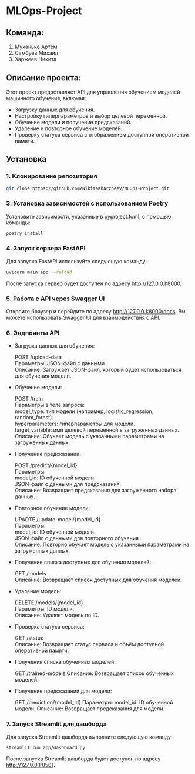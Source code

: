 # MLOps-Project
## Команда: 
1. Муханько Артём
2. Самбуев Михаил
3. Харжеев Никита

## Описание проекта:

Этот проект предоставляет API для управления обучением моделей машинного обучения, включая:
- Загрузку данных для обучения.
- Настройку гиперпараметров и выбор целевой переменной.
- Обучение модели и получение предсказаний.
- Удаление и повторное обучение моделей.
- Проверку статуса сервиса с отображением доступной оперативной памяти.

## Установка

### 1. Клонирование репозитория

```bash
git clone https://github.com/NikitaKharzheev/MLOps-Project.git
```

### 3. Установка зависимостей с использованием Poetry

Установите зависимости, указанные в pyproject.toml, с помощью команды:
```bash
poetry install
```

### 4. Запуск сервера FastAPI

Для запуска FastAPI используйте следующую команду:
```bash
uvicorn main:app --reload
```

После запуска сервер будет доступен по адресу http://127.0.0.1:8000.

### 5. Работа с API через Swagger UI

Откроите браузер и перейдите по адресу http://127.0.0.1:8000/docs. Вы можете использовать Swagger UI для взаимодействия с API.

### 6. Эндпоинты API

- Загрузка данных для обучения:

    POST /upload-data  
    Параметры: JSON-файл с данными.  
    Описание: Загружает JSON-файл, который будет использоваться для обучения модели.

- Обучение модели:

    POST /train  
    Параметры в теле запроса:  
    model_type: тип модели (например, logistic_regression, random_forest).  
    hyperparameters: гиперпараметры для модели.  
    target_variable: имя целевой переменной в загруженных данных.  
    Описание: Обучает модель с указанными параметрами на загруженных данных.

- Получение предсказаний:

    POST /predict/{model_id}  
    Параметры:  
    model_id: ID обученной модели.  
    JSON-файл с данными для предсказания.  
    Описание: Возвращает предсказания для загруженного набора данных.

- Повторное обучение модели:

    UPADTE /update-model/{model_id}  
    Параметры:  
    model_id: ID обученной модели.  
    JSON-файл с данными для повторного обучения.  
    Описание: Повторно обучает модель с указанными параметрами на загруженных данных.

- Получение списка доступных для обучения моделей:

    GET /models  
    Описание: Возвращает список доступных для обучения моделей.  

- Удаление модели:

    DELETE /models/{model_id}  
    Параметры: ID модели.  
    Описание: Удаляет модель по ID.

- Проверка статуса сервиса:

    GET /status  
    Описание: Возвращает статус сервиса и объём доступной оперативной памяти.

- Получения списка обученных моделей:

    GET /trained-models
    Описание: Возвращает список обученных моделей.

- Получение предсказаний для модели:

    GET /prediction/{model_id}
    Параметры:
    model_id: ID обученной модели.
    Описание: Возвращает предсказания для модели.

### 7. Запуск Streamlit для дашборда

Для запуска Streamlit дашборда выполните следующую команду:

```bash
streamlit run app/dashboard.py
```

После запуска Streamlit дашборда будет доступен по адресу http://127.0.0.1:8501.




